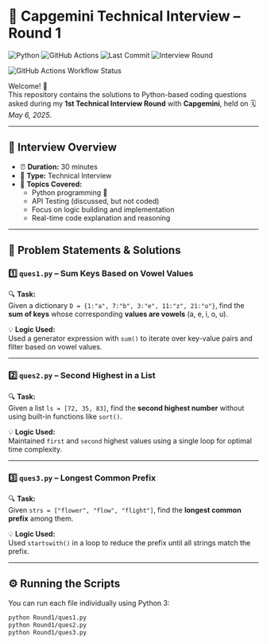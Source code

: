 # 💼 Capgemini Technical Interview – Round 1

![Python](https://img.shields.io/badge/Python-3.10-blue?logo=python&logoColor=white)
![GitHub Actions](https://img.shields.io/github/actions/workflow/status/your-username/your-repo/python-runner.yml?label=GitHub%20Actions&logo=github)
![Last Commit](https://img.shields.io/github/last-commit/your-username/your-repo?color=green)
![Interview Round](https://img.shields.io/badge/Interview-Round%201-orange)

![GitHub Actions Workflow Status](https://img.shields.io/github/actions/workflow/status/nitinkumar30/Capgemini-AutomationEngineer-Interview/.github%2Fworkflows%2Ftest.yml?branch=master&style=plastic)

Welcome! 👋  
This repository contains the solutions to Python-based coding questions asked during my **1st Technical Interview Round** with **Capgemini**, held on 🗓️ *May 6, 2025*.

---

## 🧠 Interview Overview

- ⏰ **Duration:** 30 minutes  
- 🧪 **Type:** Technical Interview  
- 💬 **Topics Covered:**  
  - Python programming 🐍  
  - API Testing (discussed, but not coded)  
  - Focus on logic building and implementation  
  - Real-time code explanation and reasoning  


---

## 📌 Problem Statements & Solutions

### 1️⃣ `ques1.py` – Sum Keys Based on Vowel Values

🔍 **Task:**  
Given a dictionary `D = {1:"a", 7:"b", 3:"e", 11:"z", 21:"o"}`, find the **sum of keys** whose corresponding **values are vowels** (a, e, i, o, u).

💡 **Logic Used:**  
Used a generator expression with `sum()` to iterate over key-value pairs and filter based on vowel values.

---

### 2️⃣ `ques2.py` – Second Highest in a List

🔍 **Task:**  
Given a list `ls = [72, 35, 83]`, find the **second highest number** without using built-in functions like `sort()`.

💡 **Logic Used:**  
Maintained `first` and `second` highest values using a single loop for optimal time complexity.

---

### 3️⃣ `ques3.py` – Longest Common Prefix

🔍 **Task:**  
Given `strs = ["flower", "flow", "flight"]`, find the **longest common prefix** among them.

💡 **Logic Used:**  
Used `startswith()` in a loop to reduce the prefix until all strings match the prefix.

---

## ⚙️ Running the Scripts

You can run each file individually using Python 3:

```bash
python Round1/ques1.py
python Round1/ques2.py
python Round1/ques3.py
